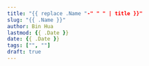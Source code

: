 ```yaml
---
title: "{{ replace .Name "-" " " | title }}"
slug: "{{ .Name }}"
author: Bin Hua
lastmod: {{ .Date }}
date: {{ .Date }}
tags: ["", ""]
draft: true
---
```



